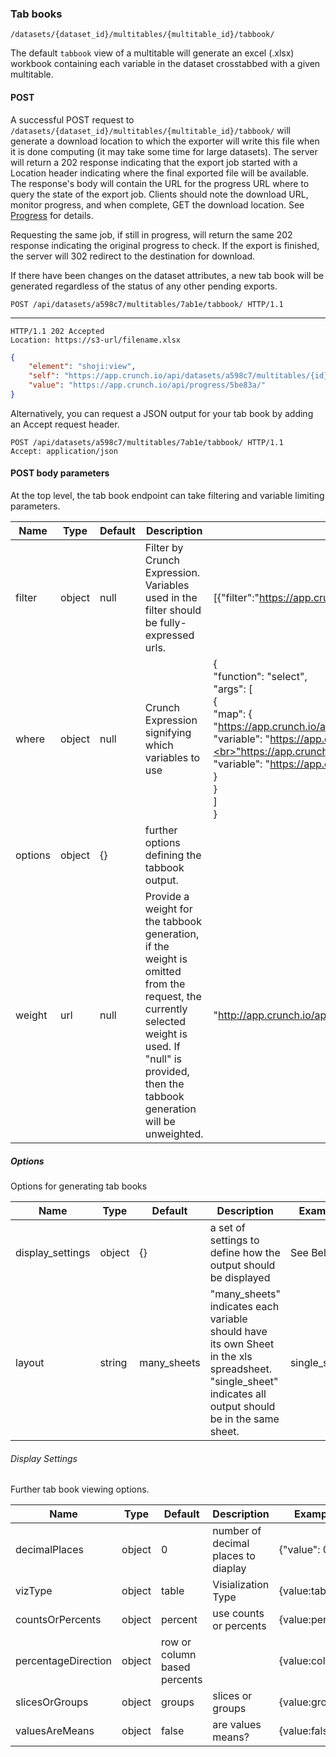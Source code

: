 ### Tab books

`/datasets/{dataset_id}/multitables/{multitable_id}/tabbook/`

The default `tabbook` view of a multitable will generate an excel (.xlsx) workbook
containing each variable in the dataset crosstabbed with a given multitable.

#### POST

A successful POST request to `/datasets/{dataset_id}/multitables/{multitable_id}/tabbook/` will generate a download
location to which the exporter will write this file when it is done computing
(it may take some time for large datasets). The server will return a 202 response indicating that the export job started with
a Location header indicating where the final exported file will be available. The response's body will contain the URL for the progress URL where to query
the state of the export job. Clients should note the download URL,
monitor progress, and when complete, GET the download location. See [Progress](#progress) for details.

Requesting the same job, if still in progress, will return the same 202 response
indicating the original progress to check. If the export is finished, the server
will 302 redirect to the destination for download.

If there have been changes on the dataset attributes, a new tab book will be
generated regardless of the status of any other pending exports.

```http
POST /api/datasets/a598c7/multitables/7ab1e/tabbook/ HTTP/1.1
```

----


```http
HTTP/1.1 202 Accepted
Location: https://s3-url/filename.xlsx
```

```json
{
    "element": "shoji:view",
    "self": "https://app.crunch.io/api/datasets/a598c7/multitables/{id}/tabbook/",
    "value": "https://app.crunch.io/api/progress/5be83a/"
}
```

Alternatively, you can request a JSON output for your tab book by adding an Accept request header.

```http
POST /api/datasets/a598c7/multitables/7ab1e/tabbook/ HTTP/1.1
Accept: application/json
```

#### POST body parameters

At the top level, the tab book endpoint can take filtering and variable limiting parameters.

Name | Type | Default | Description | Example
------ | ---- | ------- | ----------- | -------------
filter | object | null | Filter by Crunch Expression.  Variables used in the filter should be fully-expressed urls. | [{"filter":"https://app.crunch.io/api/datasets/45fc0d5ca0a945dab7d05444efa3310a/filters/5f14133582f34b8b85b408830f4b4a9b/"}]
where  | object | null | Crunch Expression signifying which variables to use |{<br>"function": "select",<br>"args": [<br>{<br>"map": {<br>"https://app.crunch.io/api/datasets/45fc0d5ca0a945dab7d05444efa3310a/variables/000004/": {<br>"variable": "https://app.crunch.io/api/datasets/45fc0d5ca0a945dab7d05444efa3310a/variables/000004/"<br>},<br>"https://app.crunch.io/api/datasets/45fc0d5ca0a945dab7d05444efa3310a/variables/000003/": {<br>"variable": "https://app.crunch.io/api/datasets/45fc0d5ca0a945dab7d05444efa3310a/variables/000003/"<br>}<br>}<br>}<br>]<br>}
options| object | {}| further options defining the tabbook output.
weight | url | null| Provide a weight for the tabbook generation, if the weight is omitted from the request, the currently selected weight is used. If "null" is provided, then the tabbook generation will be unweighted. | "http://app.crunch.io/api/datasets/45fc0d5ca0a945dab7d05444efa3310a/variables/5f14133582f34b8b85b408830f4b4a9b/"



##### Options
Options for generating tab books

Name | Type | Default | Description | Example
------ | ---- | ------- | ----------- | -------------
display_settings | object | {} | a set of settings to define how the output should be displayed | See Below.
layout | string | many_sheets | "many_sheets" indicates each variable should have its own Sheet in the  xls spreadsheet.  "single_sheet" indicates all output should be in the same sheet.| single_sheet


###### Display Settings

Further tab book viewing options.

Name | Type | Default | Description | Example
------ | ---- | ------- | ----------- | -------------
decimalPlaces| object | 0 | number of decimal places to diaplay| {"value": 0}
vizType| object |table|Visialization Type|{value:table},
countsOrPercents| object |percent| use counts or percents|{value:percent}
percentageDirection| object |row or column based percents||{value:colPct}
slicesOrGroups| object |groups| slices or groups |{value:groups}
valuesAreMeans| object |false| are values means? |{value:false}
